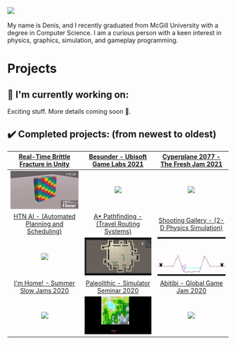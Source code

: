 ![](https://media.giphy.com/media/Nx0rz3jtxtEre/giphy.gif)

My name is Denis, and I recently graduated from McGill University with a degree in Computer Science. I am a curious person with a keen interest in physics, graphics, simulation, and gameplay programming. 

# Projects

## :construction: **I'm currently working on:**

Exciting stuff. More details coming soon 👀.

## :heavy_check_mark: **Completed projects:** (from newest to oldest)

| [Real-Time Brittle Fracture in Unity](https://github.com/Seibaah/Fracture/tree/main) | [Besunder - Ubisoft Game Labs 2021](https://github.com/UGL-McGill-2021/lionheart) | [Cyperplane 2077 - The Fresh Jam 2021](https://github.com/Seibaah/The-Fresh-Game-Jam-2021) |
|:---:|:---:|:---:|
| ![](https://github.com/Seibaah/Fracture/blob/main/Gifs/break.gif) | ![](https://github.com/UGL-McGill-2021/lionheart/blob/main/Assets/Resources/Media/BesunderFootage.gif) | ![](https://github.com/Seibaah/The-Fresh-Game-Jam-2021/blob/main/cyberplane.gif) |
| [HTN AI - (Automated Planning and Scheduling)](https://github.com/Seibaah/HTN-AI-Demo) | [A* Pathfinding - (Travel Routing Systems)](https://github.com/Seibaah/Pathfinding-Demo) | [Shooting Gallery - (2-D Physics Simulation)](https://github.com/Seibaah/Cannon-Shooting-Range) |
| ![](https://github.com/Seibaah/HTN-AI-Demo/blob/main/ai_htn.gif) | ![](https://github.com/Seibaah/Pathfinding-Demo/blob/main/pathf_ai.gif) | ![](https://github.com/Seibaah/Cannon-Shooting-Range/blob/main/shooting_gallery.gif) |
| [I'm Home! - Summer Slow Jams 2020](https://github.com/Seibaah/Summer-Slow-Jams-August-2020) | [Paleolithic - Simulator Seminar 2020](https://github.com/Seibaah/SimulatorGame) | [Abitibi - Global Game Jam 2020](https://github.com/Seibaah/GGJ_MTL2020) |
| ![](https://github.com/Seibaah/Summer-Slow-Jams-August-2020/blob/main/im_home.gif) | ![](https://github.com/Seibaah/SimulatorGame/blob/master/paleo.gif) | ![](https://github.com/Seibaah/GGJ_MTL2020/blob/master/abitibi.gif) |



 



  

